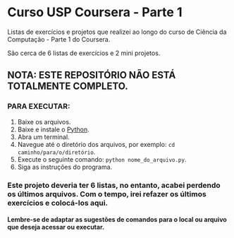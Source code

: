 # Curso USP Coursera - Parte 1

Listas de exercícios e projetos que realizei ao longo do curso de Ciência da Computação - Parte 1 do Coursera.

São cerca de 6 listas de exercícios e 2 mini projetos.

## NOTA: ESTE REPOSITÓRIO NÃO ESTÁ TOTALMENTE COMPLETO.

### PARA EXECUTAR:

1. Baixe os arquivos.
2. Baixe e instale o [Python](https://www.python.org/downloads/).
3. Abra um terminal.
4. Navegue até o diretório dos arquivos, por exemplo: `cd caminho/para/o/diretório`.
5. Execute o seguinte comando: `python nome_do_arquivo.py`.
6. Siga as instruções do programa.

### Este projeto deveria ter 6 listas, no entanto, acabei perdendo os últimos arquivos. Com o tempo, irei refazer os últimos exercícios e colocá-los aqui.
#### Lembre-se de adaptar as sugestões de comandos para o local ou arquivo que deseja acessar ou executar.

